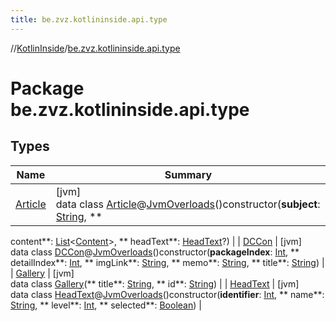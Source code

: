 ```yaml
---
title: be.zvz.kotlininside.api.type
---
```

//[KotlinInside](../../index.html)/[be.zvz.kotlininside.api.type](index.html)



# Package be.zvz.kotlininside.api.type



## Types

| Name | Summary |
|---|---|
| [Article](-article/index.html) | [jvm]<br>data class [Article](-article/index.html)@[JvmOverloads](https://kotlinlang.org/api/latest/jvm/stdlib/kotlin.jvm/-jvm-overloads/index.html)()constructor(**subject**: [String](https://kotlinlang.org/api/latest/jvm/stdlib/kotlin/-string/index.html), **
content**: [List](https://kotlinlang.org/api/latest/jvm/stdlib/kotlin.collections/-list/index.html)<[Content](../be.zvz.kotlininside.api.type.content/-content/index.html)>, **
headText**: [HeadText](-head-text/index.html)?) |
| [DCCon](-d-c-con/index.html) | [jvm]<br>data class [DCCon](-d-c-con/index.html)@[JvmOverloads](https://kotlinlang.org/api/latest/jvm/stdlib/kotlin.jvm/-jvm-overloads/index.html)()constructor(**packageIndex**: [Int](https://kotlinlang.org/api/latest/jvm/stdlib/kotlin/-int/index.html), **
detailIndex**: [Int](https://kotlinlang.org/api/latest/jvm/stdlib/kotlin/-int/index.html), **
imgLink**: [String](https://kotlinlang.org/api/latest/jvm/stdlib/kotlin/-string/index.html), **
memo**: [String](https://kotlinlang.org/api/latest/jvm/stdlib/kotlin/-string/index.html), **
title**: [String](https://kotlinlang.org/api/latest/jvm/stdlib/kotlin/-string/index.html)) |
| [Gallery](-gallery/index.html) | [jvm]<br>data class [Gallery](-gallery/index.html)(**
title**: [String](https://kotlinlang.org/api/latest/jvm/stdlib/kotlin/-string/index.html), **
id**: [String](https://kotlinlang.org/api/latest/jvm/stdlib/kotlin/-string/index.html)) |
| [HeadText](-head-text/index.html) | [jvm]<br>data class [HeadText](-head-text/index.html)@[JvmOverloads](https://kotlinlang.org/api/latest/jvm/stdlib/kotlin.jvm/-jvm-overloads/index.html)()constructor(**identifier**: [Int](https://kotlinlang.org/api/latest/jvm/stdlib/kotlin/-int/index.html), **
name**: [String](https://kotlinlang.org/api/latest/jvm/stdlib/kotlin/-string/index.html), **
level**: [Int](https://kotlinlang.org/api/latest/jvm/stdlib/kotlin/-int/index.html), **
selected**: [Boolean](https://kotlinlang.org/api/latest/jvm/stdlib/kotlin/-boolean/index.html)) |

